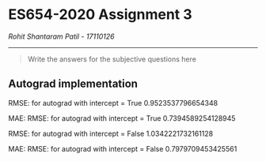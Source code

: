 # ES654-2020 Assignment 3

*Rohit Shantaram Patil* - *17110126*

------

> Write the answers for the subjective questions here

## Autograd implementation
RMSE: for autograd with intercept = True 0.9523537796654348

MAE:  RMSE: for autograd with intercept = True 0.7394589254128945


RMSE: for autograd with intercept = False 1.0342221732161128

MAE:  RMSE: for autograd with intercept = False 0.7979709453425561